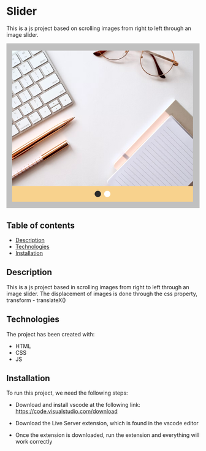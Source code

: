 # Slider

This is a js project based on scrolling images from right to left through an image slider.

![Image text](img/app-preview.png)

## Table of contents

- [Description](#description)
- [Technologies](#technologies)
- [Installation](#installation)

## Description

This is a js project based in scrolling images from right to left through an image slider. The displacement of images is done through the css property, transform - translateX()

## Technologies

The project has been created with:

- HTML
- CSS
- JS

## Installation

To run this project, we need the following steps:

- Download and install vscode at the following link: https://code.visualstudio.com/download

- Download the Live Server extension, which is found in the vscode editor

- Once the extension is downloaded, run the extension and everything will work correctly
